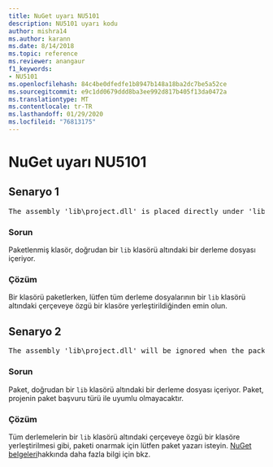 ```yaml
---
title: NuGet uyarı NU5101
description: NU5101 uyarı kodu
author: mishra14
ms.author: karann
ms.date: 8/14/2018
ms.topic: reference
ms.reviewer: anangaur
f1_keywords:
- NU5101
ms.openlocfilehash: 84c4be0dfedfe1b8947b148a18ba2dc7be5a52ce
ms.sourcegitcommit: e9c1dd0679ddd8ba3ee992d817b405f13da0472a
ms.translationtype: MT
ms.contentlocale: tr-TR
ms.lasthandoff: 01/29/2020
ms.locfileid: "76813175"
---
```

# <a name="nuget-warning-nu5101"></a>NuGet uyarı NU5101

## <a name="scenario-1"></a>Senaryo 1
<pre>The assembly 'lib\project.dll' is placed directly under 'lib' folder. It is recommended that assemblies be placed inside a framework-specific folder. Move it into a framework-specific folder.</pre>

### <a name="issue"></a>Sorun

Paketlenmiş klasör, doğrudan bir `lib` klasörü altındaki bir derleme dosyası içeriyor.


### <a name="solution"></a>Çözüm

Bir klasörü paketlerken, lütfen tüm derleme dosyalarının bir `lib` klasörü altındaki çerçeveye özgü bir klasöre yerleştirildiğinden emin olun.


## <a name="scenario-2"></a>Senaryo 2
<pre>The assembly 'lib\project.dll' will be ignored when the package is installed after the migration.</pre>

### <a name="issue"></a>Sorun

Paket, doğrudan bir `lib` klasörü altındaki bir derleme dosyası içeriyor. Paket, projenin paket başvuru türü ile uyumlu olmayacaktır.


### <a name="solution"></a>Çözüm

Tüm derlemelerin bir `lib` klasörü altındaki çerçeveye özgü bir klasöre yerleştirilmesi gibi, paketi onarmak için lütfen paket yazarı isteyin. [NuGet belgeleri](../../consume-packages/migrate-packages-config-to-package-reference.md)hakkında daha fazla bilgi için bkz.
